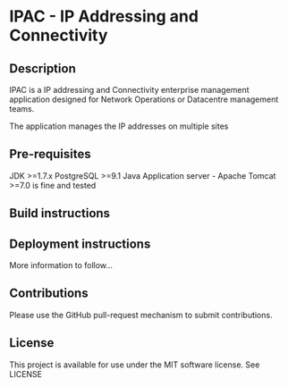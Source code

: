 IPAC - IP Addressing and Connectivity
====

## Description

IPAC is a IP addressing and Connectivity enterprise management application designed for Network Operations or Datacentre management teams.

The application manages the IP addresses on multiple sites


## Pre-requisites

JDK >=1.7.x
PostgreSQL >=9.1
Java Application server - Apache Tomcat >=7.0 is fine and tested

## Build instructions


## Deployment instructions


More information to follow...



## Contributions

Please use the GitHub pull-request mechanism to submit contributions.


## License

This project is available for use under the MIT software license.
See LICENSE